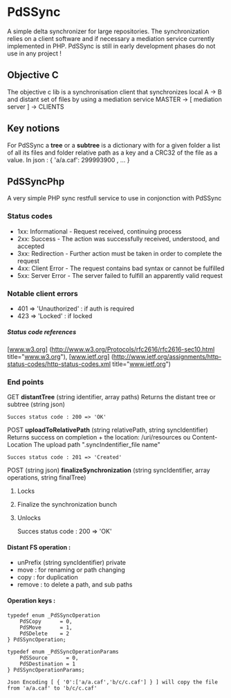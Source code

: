 # PdSSync #

A simple delta synchronizer for large repositories.
The synchronization relies on a client software and if necessary a mediation service currently implemented in PHP.
PdSSync is still in early development phases do not use in any project !


## Objective C ##
The objective c lib is a synchronisation client that synchronizes local A -\> B and distant set of files by using a mediation service MASTER  -\> \[ mediation server ] -\> CLIENTS

## Key notions ##

For PdSSync a **tree** or a **subtree** is a dictionary with for a given folder a list of all its files and folder relative path as a key and a CRC32 of the file as a value.
	In json : { 'a/a.caf': 299993900 , ... } 

## PdSSyncPhp ##
A very simple PHP sync restfull service to use in conjonction with PdSSync

### Status codes ###

* 1xx: Informational - Request received, continuing process
* 2xx: Success - The action was successfully received, understood, and accepted
* 3xx: Redirection - Further action must be taken in order to complete the request
* 4xx: Client Error - The request contains bad syntax or cannot be fulfilled
* 5xx: Server Error - The server failed to fulfill an apparently valid request

### Notable client errors ###

* 401 => 'Unauthorized' : if auth is required
* 423 => 'Locked' : if locked

##### Status code references ####
[www.w3.org] (http://www.w3.org/Protocols/rfc2616/rfc2616-sec10.html title="www.w3.org"), [www.ietf.org] (http://www.ietf.org/assignments/http-status-codes/http-status-codes.xml title="www.ietf.org")

### End points ###

GET **distantTree** (string identifier, array paths<optional>)
Returns the distant tree or subtree (string json)

	Succes status code : 200 => 'OK'

POST **uploadToRelativePath** (string relativePath, string syncIdentifier)
Returns success on completion + the location: /uri/resources  ou Content-Location 
The upload path ".syncIndentifier_file name"

	Succes status code : 201 => 'Created'

POST (string json) **finalizeSynchronization** (string syncIdentifier, array operations, string finalTree)

1. Locks 
2. Finalize the synchronization bunch 
3. Unlocks

	Succes status code : 200 => 'OK'



#### Distant FS operation : ####
* unPrefix (string syncIdentifier) private 
* move : for renaming or path changing
* copy : for duplication 
* remove : to delete a path, and sub paths

#### Operation keys : ####

	typedef enum _PdSSyncOperation 
		PdSCopy      = 0,
		PdSMove      = 1,
		PdSDelete    = 2
	} PdSSyncOperation;

	typedef enum _PdSSyncOperationParams 
		PdSSource      = 0,
		PdSDestination = 1
	} PdSSyncOperationParams;
	
	Json Encoding [ { '0':['a/a.caf','b/c/c.caf'] } ] will copy the file from 'a/a.caf' to 'b/c/c.caf'

